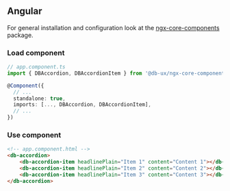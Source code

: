 ## Angular

For general installation and configuration look at the [ngx-core-components](https://www.npmjs.com/package/@db-ux/ngx-core-components) package.

### Load component

```ts app.component.ts
// app.component.ts
import { DBAccordion, DBAccordionItem } from '@db-ux/ngx-core-components';

@Component({
  // ...
  standalone: true,
  imports: [..., DBAccordion, DBAccordionItem],
  // ...
})
```

### Use component

```html app.component.html
<!-- app.component.html -->
<db-accordion>
	<db-accordion-item headlinePlain="Item 1" content="Content 1"></db-accordion-item>
	<db-accordion-item headlinePlain="Item 2" content="Content 2"></db-accordion-item>
	<db-accordion-item headlinePlain="Item 3" content="Content 3"></db-accordion-item>
</db-accordion>
```
